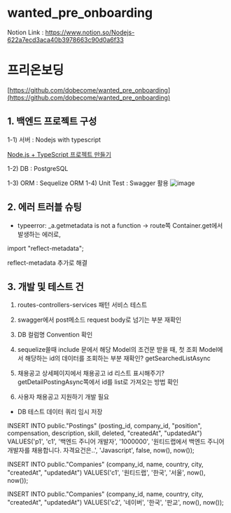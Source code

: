 # wanted_pre_onboarding

Notion Link : https://www.notion.so/Nodejs-622a7ecd3aca40b3978663c90d0a6f33

# 프리온보딩
[https://github.com/dobecome/wanted_pre_onboarding](https://github.com/dobecome/wanted_pre_onboarding)

## 1. 백엔드 프로젝트 구성

1-1) 서버 : Nodejs with typescript

[Node.js + TypeScript 프로젝트 만들기](https://offbyone.tistory.com/m/445)

1-2) DB : PostgreSQL

1-3) ORM : Sequelize ORM
1-4) Unit Test : Swagger 활용
![image](https://user-images.githubusercontent.com/90499822/196594661-dfdd7eb7-b617-44bf-a9a7-1e8d2f93c09c.png)


## 2. 에러 트러블 슈팅

- typeerror: _a.getmetadata is not a function
→ route쪽 Container.get에서 발생하는 에러로,

import "reflect-metadata";

reflect-metadata 추가로 해결

## 3. 개발 및 테스트 건

1) routes-controllers-services 패턴 서비스 테스트

2) swagger에서 post메소드 request body로 넘기는 부분 재확인

3) DB 컬럼명 Convention 확인

4) sequelize쓸때 include 문에서 해당 Model의 조건문 받을 때, 첫 조회 Model에서 해당하는 id의 데이터를 조회하는 부분 재확인? getSearchedListAsync

5) 채용공고 상세페이지에서 채용공고 id 리스트 표시해주기? getDetailPostingAsync쪽에서 id를 list로 가져오는 방법 확인

6) 사용자 채용공고 지원하기 개발 필요

- DB 테스트 데이터 쿼리 임시 저장

INSERT INTO public."Postings"
(posting_id, company_id, "position", compensation, description, skill, deleted, "createdAt", "updatedAt")
VALUES('p1', 'c1', '백엔드 주니어 개발자', '1000000', '원티드랩에서 백엔드 주니어 개발자를 채용합니다. 자격요건은..', 'Javascript', false, now(), now());

INSERT INTO public."Companies"
(company_id, name, country, city, "createdAt", "updatedAt")
VALUES('c1', '원티드랩', '한국', '서울', now(), now());

INSERT INTO public."Companies"
(company_id, name, country, city, "createdAt", "updatedAt")
VALUES('c2', '네이버', '한국', '판교', now(), now());
